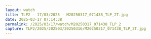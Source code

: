 ```yaml
---
layout: watch
title: TLP2 - 17/03/2025 - M20250317_071438_TLP_2T.jpg
date: 2025-03-17 07:14:38
permalink: /2025/03/17/watch/M20250317_071438_TLP_2
capture: TLP2/2025/202503/20250316/M20250317_071438_TLP_2T.jpg
---
```

